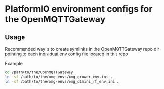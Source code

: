 PlatformIO environment configs for the OpenMQTTGateway
======================================================

Usage
-----

Recommended way is to create symlinks in the OpenMQTTGateway repo dir pointing to each individual env config file located in this repo

Example:
```bash
cd /path/to/the/OpenMQTTGateway
ln -sf /path/to/the/omg-envs/omg_grower_env.ini .
ln -sf /path/to/the/omg-envs/omg_d1mini_rf_env.ini .
```

